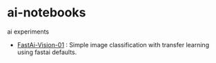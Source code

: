 # ai-notebooks
ai experiments

- [FastAi-Vision-01](./fastai-vision-01.ipynb) : Simple image classification with transfer learning using fastai defaults.
